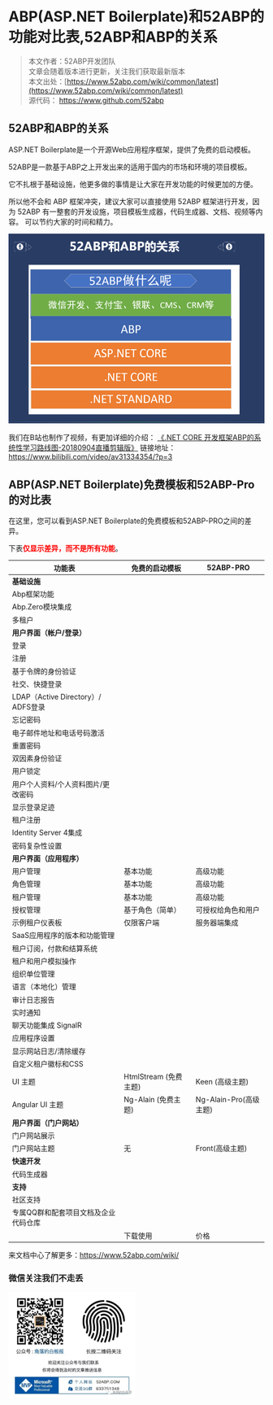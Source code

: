 # ABP(ASP.NET Boilerplate)和52ABP的功能对比表,52ABP和ABP的关系

> 本文作者：52ABP开发团队 </br>
> 文章会随着版本进行更新，关注我们获取最新版本 </br>
> 本文出处：[https://www.52abp.com/wiki/common/latest](https://www.52abp.com/wiki/common/latest) </br>
> 源代码： https://www.github.com/52abp </br>


## 52ABP和ABP的关系
 
ASP.NET Boilerplate是一个开源Web应用程序框架，提供了免费的启动模板。

52ABP是一款基于ABP之上开发出来的适用于国内的市场和环境的项目模板。

它不扎根于基础设施，他更多做的事情是让大家在开发功能的时候更加的方便。

所以他不会和 ABP 框架冲突，建议大家可以直接使用 52ABP 框架进行开发，因为 52ABP 有一整套的开发设施，项目模板生成器，代码生成器、文档、视频等内容。
可以节约大家的时间和精力。
 
 ![Abp-Template-vs-52ABP-Pro-1](images/Abp-Template-vs-52ABP-Pro-1.png)

我们在B站也制作了视频，有更加详细的介绍：
[《.NET CORE 开发框架ABP的系统性学习路线图-20180904直播剪辑版》](https://www.bilibili.com/video/av31334354/?p=3)
链接地址：https://www.bilibili.com/video/av31334354/?p=3

## ABP(ASP.NET Boilerplate)免费模板和52ABP-Pro的对比表

在这里，您可以看到ASP.NET Boilerplate的免费模板和52ABP-PRO之间的差异。


<div class="container space-4">

<p><font style="vertical-align: inherit;"><font style="vertical-align: inherit;">下表</font></font><strong style="color: red"><font style="vertical-align: inherit;"><font style="vertical-align: inherit;">仅显示差异，而不是所有功能</font></font></strong><font style="vertical-align: inherit;"><font style="vertical-align: inherit;">。</font></font></p>
<table class="table" id="TemplateComparisonTable">
 <thead>
        <tr>
          <th>
            功能表</th>
          <th>免费的启动模板	</th>
          <th>52ABP-PRO</th>
        </tr>
        </thead>
        <tbody>
        <tr>
        <td colspan="3"><strong>基础设施</strong></td>
        </tr>

 <tr>
        <td>Abp框架功能	</td>
        <td><i class="fa fa-check text-success"></i></td><td><i class="fa fa-check text-success"></i></td></tr>
        <tr>
        <td>Abp.Zero模块集成	</td>
        <td><i class="fa fa-check text-success"></i></td><td><i class="fa fa-check text-success"></i></td></tr>
        <tr>
        <td>多租户	</td>
        <td><i class="fa fa-check text-success"></i></td><td><i class="fa fa-check text-success"></i></td></tr>
        <tr>
        <td colspan="3"><strong>用户界面（帐户/登录）        </strong></td>
        </tr>
        <tr>
        <td>登录</td>
        <td><i class="fa fa-check text-success"></i></td>
        <td><i class="fa fa-check text-success"></i></td></tr>
        <tr>
        <td>注册</td>
        <td><i class="fa fa-check text-success"></i></td>
        <td><i class="fa fa-check text-success"></i></td>
        </tr>
        <tr>
        <td>基于令牌的身份验证	</td>
        <td><i class="fa fa-check text-success"></i></td>
        <td><i class="fa fa-check text-success"></i></td>
        </tr>
        <tr>
        <td>社交、快捷登录</td>
        <td><i class="fa fa-minus text-secondary"></i></td>
        <td><i class="fa fa-check text-success"></i></td>	
        </tr>
        <tr>
        <td>LDAP（Active Directory）/ ADFS登录	</td>
        <td><i class="fa fa-minus text-secondary"></i></td>
        <td><i class="fa fa-check text-success"></i></td>	</tr>
        <tr>
        <td>忘记密码	</td>
        <td><i class="fa fa-minus text-secondary"></i></td>
        <td><i class="fa fa-check text-success"></i></td></tr>
        <tr>
        <td>电子邮件地址和电话号码激活	</td>
        <td><i class="fa fa-minus text-secondary"></i></td>
        <td><i class="fa fa-check text-success"></i></td></tr>
        <tr>
        <td>重置密码</td>
        <td><i class="fa fa-minus text-secondary"></i></td>
        <td><i class="fa fa-check text-success"></i></td></tr>
        <tr>
        <td>双因素身份验证	</td>
        <td><i class="fa fa-minus text-secondary"></i></td>
        <td><i class="fa fa-check text-success"></i></td></tr>
        <tr>
      
          
<td>用户锁定	</td>
        <td><i class="fa fa-minus text-secondary"></i></td>
        <td><i class="fa fa-check text-success"></i></td></tr>
        <tr>
        <td>用户个人资料/个人资料图片/更改密码	</td>
        <td><i class="fa fa-minus text-secondary"></i></td>
        <td><i class="fa fa-check text-success"></i></td></tr>
        <tr>   <td>显示登录足迹</td>
        <td><i class="fa fa-minus text-secondary"></i></td>
        <td><i class="fa fa-check text-success"></i></td></tr>
        <tr>
        <td>租户注册	</td>
        <td><i class="fa fa-minus text-secondary"></i></td>
        <td><i class="fa fa-check text-success"></i></td></tr>
        <tr>
        <td>Identity Server 4集成	</td>
        <td><i class="fa fa-minus text-secondary"></i></td>
        <td><i class="fa fa-check text-success"></i></td></tr>
        <tr>
        <td>密码复杂性设置	</td>
        <td><i class="fa fa-minus text-secondary"></i></td>
        <td><i class="fa fa-check text-success"></i></td></tr>
        <tr>
        <td colspan="3"><strong>用户界面（应用程序）</strong></td>
        </tr>
          <tr>
        <td>用户管理</td>
        <td>基本功能
        <td>高级功能</td>
          </tr>
          <tr>
        <td>角色管理</td>
        <td>基本功能
          <td>高级功能</td>
          </tr>
          <tr>
        <td>租户管理</td>
        <td>基本功能
          <td>高级功能</td>
          </tr>
          <tr>
        <td>授权管理</td>
        <td>基于角色（简单）	</td>
        <td>可授权给角色和用户   </td>
          </tr>
          <tr>
        <td>示例租户仪表板</td>
        <td>仅限客户端</td>
        <td>服务器端集成</td>
</tr>     
          
<tr>
<td>SaaS应用程序的版本和功能管理</td>
<td><i class="fa fa-minus text-secondary"></i></td>
<td><i class="fa fa-check text-success"></i></td></tr>
  <tr>
<td>租户订阅，付款和结算系统	</td>
<td><i class="fa fa-minus text-secondary"></i></td>
<td><i class="fa fa-check text-success"></i></td>	</tr>
<tr>
<td>租户和用户模拟操作	</td>
<td><i class="fa fa-minus text-secondary"></i></td>
<td><i class="fa fa-check text-success"></i></td></tr>
<tr>
<td>组织单位管理	</td>
<td><i class="fa fa-minus text-secondary"></i></td>
<td><i class="fa fa-check text-success"></i></td></tr>
<tr>
<td>语言（本地化）管理	</td>
<td><i class="fa fa-minus text-secondary"></i></td>
<td><i class="fa fa-check text-success"></i></td></tr>
<tr>
<td>审计日志报告	</td>
<td><i class="fa fa-minus text-secondary"></i></td>
<td><i class="fa fa-check text-success"></i></td></tr>
  <tr>
<td>实时通知	</td>
<td><i class="fa fa-minus text-secondary"></i></td>
<td><i class="fa fa-check text-success"></i></td>	</tr>
  <tr>
<td>聊天功能集成 SignalR</td>
<td><i class="fa fa-minus text-secondary"></i></td>
<td><i class="fa fa-minus text-success"></i></td>	</tr>
 
<td>应用程序设置</td>
<td><i class="fa fa-minus text-secondary"></i></td>
<td><i class="fa fa-check text-success"></i></td></tr>
<tr>

<td>显示网站日志/清除缓存	</td>
<td><i class="fa fa-minus text-secondary"></i></td>
<td><i class="fa fa-check text-success"></i></td></tr>
<tr>
<td>自定义租户徽标和CSS	</td>
<td><i class="fa fa-minus text-secondary"></i></td>
<td><i class="fa fa-check text-success"></i></td></tr>
<tr>

<td>UI 主题</td>
<td>HtmlStream (免费主题)</td>
<td>Keen (高级主题)</td>
  </tr>
  <tr>      
    <td>Angular UI 主题</td>
    <td>Ng-Alain (免费主题)</td>
    <td>Ng-Alain-Pro(高级主题)</td>
      </tr>
<tr>
<td colspan="3"><strong>用户界面（门户网站）
</strong></td>
</tr>
<tr>
<td>门户网站展示</td>
<td><i class="fa fa-minus text-secondary"></i></td>
<td><i class="fa fa-check text-success"></i></td></tr>
<tr>      
  <td>门户网站主题</td>
  <td>无</td>
  <td>Front(高级主题)</td>
    </tr>

 


<tr>
<td colspan="3"><strong>快速开发</strong></td>
</tr>
<tr>
<td>代码生成器</td>
<td><i class="fa fa-minus text-secondary"></i></td>
<td><i class="fa fa-check text-success"></i></td></tr>
<tr>
<td colspan="3"><strong>支持</strong></td>
</tr>
<tr>
<td>社区支持</td>
<td><i class="fa fa-check text-success"></i></td><td><i lass="fa fa-check text-success"></i></td></tr>
<tr>
<td>专属QQ群和配套项目文档及企业代码仓库</td>
<td><i class="fa fa-minus text-secondary"></i></td>
<td><i class="fa fa-check text-success"></i></td></tr>
<tr>
<td>&nbsp;</td>
<td><a class="btn btn-primary text-center   btn-sm" ref="https://www.52abp.com/Download/Index" target="_blank">下载使用</a></td>
<td><a class="btn btn-success text-center btn-sm" ref="https://www.52abp.com/Purchase">价格</a></td>
</tr>
</tbody>
</table>
</div>
    






来文档中心了解更多：https://www.52abp.com/wiki/ 

### 微信关注我们不走丢

 <img src="https://raw.githubusercontent.com/52ABP/Documents/V0.16/src/mvc/images/jiaoluowechat.png" class="img-fluid   " alt="公众号：角落的白板报" style="
    height: 80;
    width: 250px;
" />
